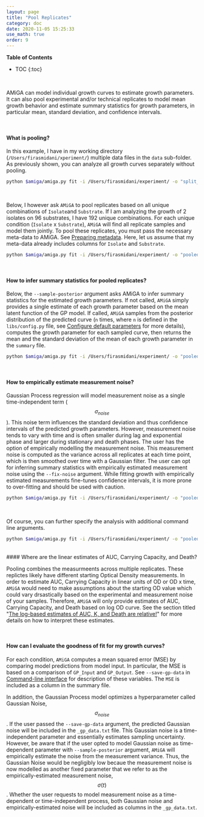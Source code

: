 ```yaml
---
layout: page
title: "Pool Replicates"
category: doc
date: 2020-11-05 15:25:33
use_math: true
order: 9
---
```

<!-- AMiGA is covered under the GPL-3 license -->
**Table of Contents**

* TOC
{:toc}

<br />

AMiGA can model individual growth curves to estimate growth parameters. It can also pool experimental and/or technical replicates to model mean growth behavior and estimate summary statistics for growth parameters, in particular mean, standard deviation, and confidence intervals.

<br/>

#### What is pooling?

In this example, I have in my working directory (`/Users/firasmidani/xperiment/`) multiple data files in the `data` sub-folder. As previously shown, you can analyze all growth curves separately without pooling. 

```bash
python $amiga/amiga.py fit -i /Users/firasmidani/experiment/ -o "split_merged" --merge-summary
```   

<br/>

Below, I however ask `AMiGA` to pool replicates based on all unique combinations of `Isolate`and `Substrate`. If I am analyzing the growth of 2 isolates on 96 substrates, I have 192 unique combinations. For each unique condition (`Isolate` x `Substrate`), `AMiGA` will find all replicate samples and model them jointly. To pool these replicates, you must pass the necessary meta-data to AMiGA. See [Preparing metadata](/amiga/doc/metadata.html). Here, let us assume that my meta-data already includes columns for `Isolate` and `Substrate`.

```bash
python $amiga/amiga.py fit -i /Users/firasmidani/experiment/ -o "pooled_analysis" --pool-by "Isolate,Substrate"
```

<br/>

#### How to infer summary statistics for pooled replicates?

Below, the `--sample-posterior` argument asks AMiGA to infer summary statistics for the estimated growth parameters. If not called, `AMiGA` simply provides a single estimate of each growth parameter based on the mean latent function of the GP model. If called, `AMiGA` samples from the posterior distribution of the predicted curve (`n` times, where `n` is defined in the `libs/config.py` file, see [Configure default parameters](/amiga/doc/configuration.html) for more details), computes the growth parameter for each sampled curve, then returns the mean and the standard deviation of the mean of each growth parameter in the `summary` file.

```bash
python $amiga/amiga.py fit -i /Users/firasmidani/experiment/ -o "pooled_analysis" --pool-by "Isolate,Substrate" --sample-posterior 
```

<br/>

#### How to empirically estimate measurement noise?

Gaussian Process regression will model measurement noise as a single time-independent term ($$\sigma_{noise}$$). This noise term influences the standard deviation and thus confidence intervals of the predicted growth parameters. However, measurement noise tends to vary with time and is often smaller during lag and exponential phase and larger during stationary and death phases. The user has the option of empirically modelling the measurement noise. This measurement noise is computed as the variance across all replicates at each time point, which is then smoothed over time with a Gaussian filter. The user can opt for inferring summary statistics with empirically estimated measurement noise using the `--fix-noise` argument. While fitting growth with empirically estimated measurements fine-tunes confidence intervals, it is more prone to over-fitting and should be used with caution. 

```bash
python $amiga/amiga.py fit -i /Users/firasmidani/experiment/ -o "pooled_analysis" --pool-by "Isolate,Substrate" --sample-posterior --fix-noise
```


<br/>

Of course, you can further specify the analysis with additional command line arguments.

```bash
python $amiga/amiga.py fit -i /Users/firasmidani/experiment/ -o "pooled_analysis" --pool-by "Isolate,Substrate,PM" --skip-first-n 1 -tss 1  --save-gp-data --save-cleaned-data --save-mapping-data  --sample-posterior --fix-noise --verbose
```

<br />
#### Where are the linear estimates of AUC, Carrying Capacity, and Death?

Pooling combines the measurmeents across multiple replicates. These replictes likely have different starting Optical Density measurements. In order to estimate AUC, Carrying Capacity in linear units of OD or OD x time, `AMiGA` would need to make assumptions about the starting OD value which could vary drsastically based on the experimental and measurement noise of your samples. Therefore, `AMiGA` will only provide estimates of AUC, Carrying Capacity, and Death based on log OD curve. See the section titled "[The log-based estimates of AUC, K, and Death are relative!](/amiga/doc/fitting.html)" for more details on how to interpret these estimates. 

<br />

#### How can I evaluate the goodness of fit for my growth curves? 

For each condition, `AMiGA` computes a mean squared error (MSE) by comparing model predictions from model input. In particular, the MSE is based on a comparison of `GP_Input` and `GP_Output`. See `--save-gp-data` in [Command-line interface](/amiga/doc/command-line-interface.html) for description of these variables.  The `MSE` is included as a column in the summary file. 

In addition, the Gaussian Process model optimizes a hyperparameter called Gaussian Noise, $$\sigma_{noise}$$. If the user passed the `--save-gp-data` argument, the predicted Gaussian noise will be included in the `_gp_data.txt` file. This Gaussian noise is a time-independent parameter and essentially estimates sampling uncertainty. However, be aware that if the user opted to model Gaussian noise as time-dependent parameter with `--sample-posterior` argument, `AMiGA` will empirically estimate the noise from the measurement variance. Thus, the Gaussian Noise would be negligibly low becaue the measurement noise is now modelled as another fixed parameter that we refer to as the empirically-estimated measurement noise, $$\sigma(t)$$. Whether the user requests to model measurement noise as a time-dependent or time-independent process, both Gaussian noise and empirically-estimated noise will be included as columns in the `_gp_data.txt`. 